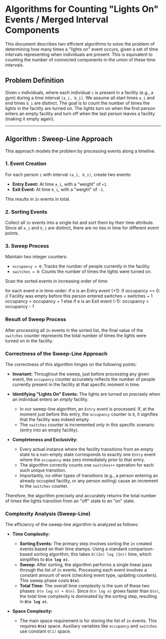 # Algorithms for Counting "Lights On" Events / Merged Interval Components

This document describes two efficient algorithms to solve the problem of determining how many times a "lights on" event occurs, given a set of time intervals representing when individuals are present. This is equivalent to counting the number of connected components in the union of these time intervals.

## Problem Definition

Given `n` individuals, where each individual `i` is present in a facility (e.g., a gym) during a time interval `(a_i, b_i)`. We assume all start times `a_i` and end times `b_i` are distinct. The goal is to count the number of times the lights in the facility are turned on. The lights turn on when the first person enters an empty facility and turn off when the last person leaves a facility (making it empty again).

---

## Algorithm : Sweep-Line Approach

This approach models the problem by processing events along a timeline.

### 1. Event Creation
For each person `i` with interval `(a_i, b_i)`, create two events:
*   **Entry Event:** At time `a_i`, with a "weight" of `+1`.
*   **Exit Event:** At time `b_i`, with a "weight" of `-1`.

This results in `2n` events in total.

### 2. Sorting Events
Collect all `2n` events into a single list and sort them by their time attribute. Since all `a_i` and `b_i` are distinct, there are no ties in time for different event points.

### 3. Sweep Process
Maintain two integer counters:
*   `occupancy = 0`: Tracks the number of people currently in the facility.
*   `switches = 0`: Counts the number of times the lights were turned on.

Scan the sorted events in increasing order of time:


for each event e in time-order:
  if e is an Entry event (+1):
    if occupancy == 0:  // Facility was empty before this person entered
      switches = switches + 1
    occupancy = occupancy + 1
  else if e is an Exit event (-1):
    occupancy = occupancy - 1
 


### Result of Sweep Process

After processing all `2n` events in the sorted list, the final value of the `switches` counter represents the total number of times the lights were turned on in the facility.

### Correctness of the Sweep-Line Approach

The correctness of this algorithm hinges on the following points:

*   **Invariant:** Throughout the sweep, just before processing any given event, the `occupancy` counter accurately reflects the number of people currently present in the facility at that specific moment in time.

*   **Identifying "Lights On" Events:** The lights are turned on precisely when an individual enters an *empty* facility.
    *   In our sweep-line algorithm, an `Entry` event is processed. If, at the moment just before this entry, the `occupancy` counter is `0`, it signifies that the facility was indeed empty.
    *   The `switches` counter is incremented *only* in this specific scenario (entry into an empty facility).

*   **Completeness and Exclusivity:**
    *   Every actual instance where the facility transitions from an empty state to a non-empty state corresponds to exactly one `Entry` event where the `occupancy` was zero immediately prior to that entry.
    *   The algorithm correctly counts one `switches++` operation for each such unique transition.
    *   Importantly, no other types of transitions (e.g., a person entering an already occupied facility, or any person exiting) cause an increment to the `switches` counter.

Therefore, the algorithm precisely and accurately returns the total number of times the lights transition from an "off" state to an "on" state.

### Complexity Analysis (Sweep-Line)

The efficiency of the sweep-line algorithm is analyzed as follows:

*   **Time Complexity:**
    *   **Sorting Events:** The primary step involves sorting the `2n` created events based on their time stamps. Using a standard comparison-based sorting algorithm, this takes `O((2n) log (2n))` time, which simplifies to **`O(n log n)`**.
    *   **Sweep:** After sorting, the algorithm performs a single linear pass through the list of `2n` events. Processing each event involves a constant amount of work (checking event type, updating counters). This sweep phase costs **`O(n)`**.
    *   **Total Time:** The overall time complexity is the sum of these two phases: `O(n log n) + O(n)`. Since `O(n log n)` grows faster than `O(n)`, the total time complexity is dominated by the sorting step, resulting in **`O(n log n)`**.

*   **Space Complexity:**
    *   The main space requirement is for storing the list of `2n` events. This requires **`O(n)`** space. Auxiliary variables like `occupancy` and `switches` use constant `O(1)` space.
